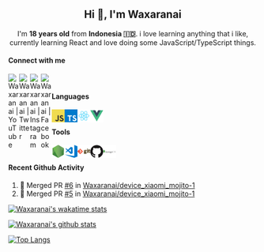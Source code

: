 <h2 align="center"> Hi 👋, I'm Waxaranai</h2>
<p align="center">I'm <b>18 years old</b> from <b>Indonesia 🇮🇩</b>. i love learning anything that i like, currently learning React and love doing some JavaScript/TypeScript things.</p>

#### Connect with me

[<img align="left" alt="Waxaranai | YouTube" width="22px" src="https://cdn.jsdelivr.net/npm/simple-icons@v4/icons/youtube.svg" />][youtube]
[<img align="left" alt="Waxaranai | Twitter" width="22px" src="https://cdn.jsdelivr.net/npm/simple-icons@v4/icons/twitter.svg" />][twitter]
[<img align="left" alt="Waxaranai | Instagram" width="22px" src="https://cdn.jsdelivr.net/npm/simple-icons@v4/icons/instagram.svg" />][instagram]
[<img align="left" alt="Waxaranai | Facebook" width="22px" src="https://cdn.jsdelivr.net/npm/simple-icons@v4/icons/facebook.svg" />][facebook]

<br />

#### Languages

<img align="left" alt="JavaScript" width="26px" src="https://raw.githubusercontent.com/github/explore/80688e429a7d4ef2fca1e82350fe8e3517d3494d/topics/javascript/javascript.png" />
<img align="left" alt="Typescript" width="26px" src="https://raw.githubusercontent.com/github/explore/78df643247d429f6cc873026c0622819ad797942/topics/typescript/typescript.png" />
<img align="left" alt="React" width="26px" src="https://raw.githubusercontent.com/github/explore/80688e429a7d4ef2fca1e82350fe8e3517d3494d/topics/react/react.png" />
<img align="left" alt="Vue" width="26px" src="https://raw.githubusercontent.com/github/explore/80688e429a7d4ef2fca1e82350fe8e3517d3494d/topics/vue/vue.png" />

<br/>

#### Tools
<img align="left" alt="Node.js" width="26px" src="https://raw.githubusercontent.com/github/explore/80688e429a7d4ef2fca1e82350fe8e3517d3494d/topics/nodejs/nodejs.png" />
<img align="left" alt="Visual Studio Code" width="26px" src="https://raw.githubusercontent.com/github/explore/80688e429a7d4ef2fca1e82350fe8e3517d3494d/topics/visual-studio-code/visual-studio-code.png" />
<img align="left" alt="Git" width="26px" src="https://raw.githubusercontent.com/github/explore/80688e429a7d4ef2fca1e82350fe8e3517d3494d/topics/git/git.png" />
<img align="left" alt="GitHub" width="26px" src="https://raw.githubusercontent.com/github/explore/78df643247d429f6cc873026c0622819ad797942/topics/github/github.png" />
<img align="left" alt="MongoDB" width="26px" src="https://raw.githubusercontent.com/github/explore/80688e429a7d4ef2fca1e82350fe8e3517d3494d/topics/mongodb/mongodb.png" />


<br/>

#### Recent Github Activity

<!--START_SECTION:activity-->
1. 🎉 Merged PR [#6](https://github.com/Waxaranai/device_xiaomi_mojito-1/pull/6) in [Waxaranai/device_xiaomi_mojito-1](https://github.com/Waxaranai/device_xiaomi_mojito-1)
2. 🎉 Merged PR [#5](https://github.com/Waxaranai/device_xiaomi_mojito-1/pull/5) in [Waxaranai/device_xiaomi_mojito-1](https://github.com/Waxaranai/device_xiaomi_mojito-1)
<!--END_SECTION:activity-->


[![Waxaranai's wakatime stats](https://github-readme-stats.vercel.app/api/wakatime?username=Waxaranai&theme=cobalt)](https://github.com/anuraghazra/github-readme-stats)

[![Waxaranai's github stats](https://github-readme-stats.vercel.app/api?username=waxaranai&show_icons=true&count_private=true&include_all_commits=true&theme=cobalt)](https://github.com/anuraghazra/github-readme-stats)

[![Top Langs](https://github-readme-stats.vercel.app/api/top-langs/?username=waxaranai&layout=compact&theme=cobalt)](https://github.com/anuraghazra/github-readme-stats)


[facebook]: https://facebook.com/waxaranai
[twitter]: https://twitter.com/Waxaranai
[youtube]: https://youtube.com/Waxaranai
[instagram]: https://instagram.com/Waxaranai
